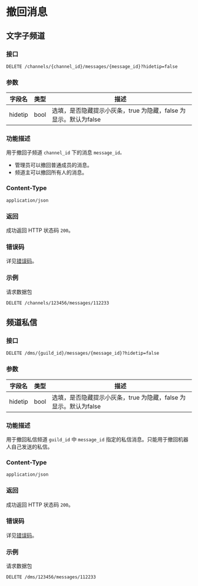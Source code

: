 # 撤回消息

<!-- ## 🚫单聊

[暂不对外开放]

## 🚫群聊

[暂不对外开放]，管理员身份可撤回的加多消息 -->

## 文字子频道

### 接口

```http
DELETE /channels/{channel_id}/messages/{message_id}?hidetip=false
```

### 参数

| 字段名  | 类型 | 描述                                                             |
| ------- | ---- | ---------------------------------------------------------------- |
| hidetip | bool | 选填，是否隐藏提示小灰条，true 为隐藏，false 为显示。默认为false |

### 功能描述

用于撤回子频道 `channel_id` 下的消息 `message_id。`

- 管理员可以撤回普通成员的消息。
- 频道主可以撤回所有人的消息。

<PrivateDomain/>

### Content-Type

```http
application/json
```

### 返回

成功返回 HTTP 状态码 `200`。

### 错误码

详见[错误码](../../../openapi/error/error.md)。

### 示例

请求数据包

```http
DELETE /channels/123456/messages/112233
```


## 频道私信

### 接口

```http
DELETE /dms/{guild_id}/messages/{message_id}?hidetip=false
```

### 参数

| 字段名  | 类型 | 描述                                                             |
| ------- | ---- | ---------------------------------------------------------------- |
| hidetip | bool | 选填，是否隐藏提示小灰条，true 为隐藏，false 为显示。默认为false |

### 功能描述

用于撤回私信频道 `guild_id` 中 `message_id` 指定的私信消息。只能用于撤回机器人自己发送的私信。

<PrivateDomain/>

### Content-Type

```http
application/json
```

### 返回

成功返回 HTTP 状态码 `200`。

### 错误码

详见[错误码](../../../openapi/error/error.md)。

### 示例

请求数据包

```http
DELETE /dms/123456/messages/112233
```
